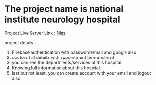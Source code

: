 # The project name is national institute neurology hospital
 Project Live Server Link : [Nins](https://nervous-montalcini-3d652c.netlify.app/).

project details :

1. Firebase authentication with password/email and google also.
2. doctors full details with appointment time and visit 
3. you can see the departments/services of this hospital.
4. Knowing full information about this hospital.
5. last but not least, you can create account with your email and logout also.
